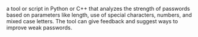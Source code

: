 a tool or script in Python or C++ that analyzes the strength of passwords based on parameters like length, use of special characters, numbers, and mixed case letters. The tool can give feedback and suggest ways to improve weak passwords.

